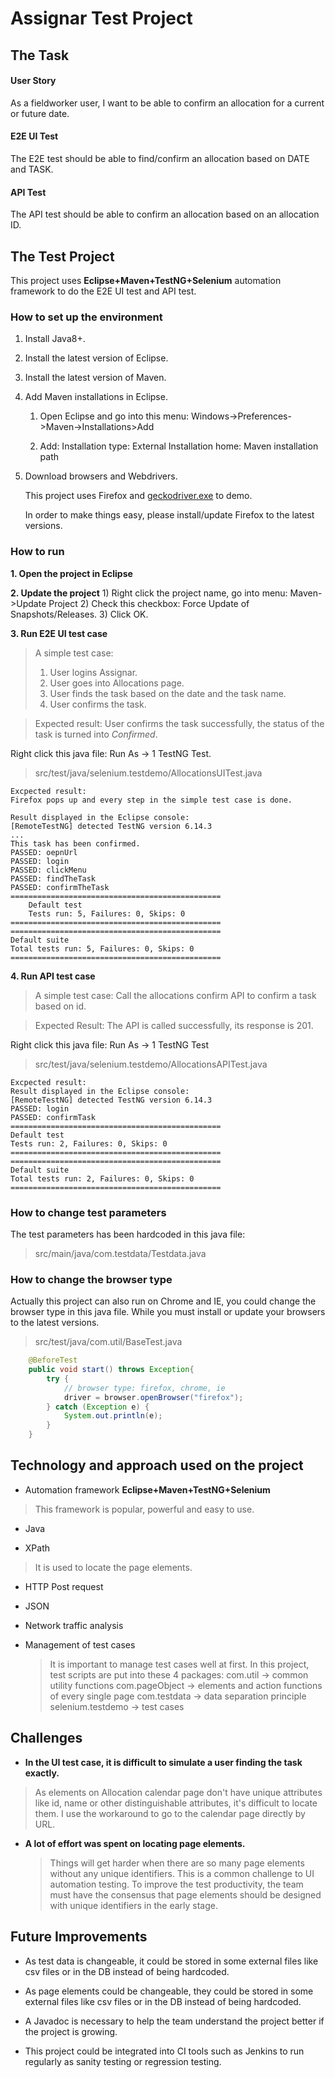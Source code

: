 # Assignar Test Project

## The Task
#### User Story

As a fieldworker user, I want to be able to confirm an allocation for a current or future date.

#### E2E UI Test

The E2E test should be able to find/confirm an allocation based on DATE and TASK.

#### API Test

The API test should be able to confirm an allocation based on an allocation ID.

## The Test Project
This project uses **Eclipse+Maven+TestNG+Selenium** automation framework to do the E2E UI test and API test.

### How to set up the environment

1. Install Java8+.

2. Install the latest version of Eclipse.
3. Install the latest version of Maven.

4. Add Maven installations in Eclipse.

   1) Open Eclipse and go into this menu:
   Windows->Preferences->Maven->Installations>Add

   2) Add:
   Installation type: External
   Installation home: Maven installation path

5. Download browsers and Webdrivers.

   This project uses Firefox and [geckodriver.exe](https://github.com/mozilla/geckodriver/releases/) to demo. 

   In order to make things easy, please install/update Firefox to the latest versions.

   

### How to run 
**1. Open the project in Eclipse**

**2. Update the project**
    1) Right click the project name, go into menu:
        Maven->Update Project
    2) Check this checkbox: Force Update of Snapshots/Releases.
    3) Click OK.

**3. Run E2E UI test case**

> A simple test case:
> 1. User logins Assignar.
> 2. User goes into Allocations page.
> 3. User finds the task based on the date and the task name.
> 4. User confirms the task. 

>Expected result:
>User confirms the task successfully, the status of the task is turned into *Confirmed*.



Right click this java file: Run As -> 1 TestNG Test.

>src/test/java/selenium.testdemo/AllocationsUITest.java

	Excpected result:
	Firefox pops up and every step in the simple test case is done.
	
	Result displayed in the Eclipse console:
	[RemoteTestNG] detected TestNG version 6.14.3
	...
	This task has been confirmed.
	PASSED: oepnUrl
	PASSED: login
	PASSED: clickMenu
	PASSED: findTheTask
	PASSED: confirmTheTask
	===============================================
		Default test
		Tests run: 5, Failures: 0, Skips: 0
	===============================================
	===============================================
	Default suite
	Total tests run: 5, Failures: 0, Skips: 0
	===============================================

**4. Run API test case**
> A simple test case:
> Call the allocations confirm API to confirm a task based on id.

>Expected Result:
>The API is called successfully, its response is 201.

Right click this java file: Run As -> 1 TestNG Test
>src/test/java/selenium.testdemo/AllocationsAPITest.java

	Excpected result:
	Result displayed in the Eclipse console:
	[RemoteTestNG] detected TestNG version 6.14.3
	PASSED: login
	PASSED: confirmTask
	===============================================
	Default test
	Tests run: 2, Failures: 0, Skips: 0
	===============================================
	===============================================
	Default suite
	Total tests run: 2, Failures: 0, Skips: 0
	===============================================

### How to change test parameters
The test parameters has been hardcoded in this java file:
> src/main/java/com.testdata/Testdata.java

### How to change the browser type
Actually this project can also run on Chrome and IE, you could change the browser type in this java file. While you must install or update your browsers to the latest versions.
> src/test/java/com.util/BaseTest.java

```java
    @BeforeTest
	public void start() throws Exception{
		try {
			// browser type: firefox, chrome, ie
			driver = browser.openBrowser("firefox");
		} catch (Exception e) {
			System.out.println(e);
		}
	}
```

## Technology and approach used on the project

 - Automation framework **Eclipse+Maven+TestNG+Selenium** 
 
 > This framework is popular, powerful and easy to use.
 
 - Java

 - XPath
 
 > It is used to locate the page elements.
 
- HTTP Post request

- JSON

- Network traffic analysis

- Management of test cases

  > It is important to manage test cases well at first. In this project, test scripts are put into these 4 packages:
  > com.util -> common utility functions
  > com.pageObject -> elements and action functions of every single page
  > com.testdata -> data separation principle
  > selenium.testdemo -> test cases

## Challenges

 - **In the UI test case, it is difficult to simulate a user finding the task exactly.**

  > As elements on Allocation calendar page don't have unique attributes like id, name or other distinguishable attributes, it's difficult to locate them.  I use the workaround to go to the calendar page directly by URL.

- **A lot of effort was spent on locating page elements.**

  > Things will get harder when there are so many page elements without any unique identifiers. This is a common challenge to UI automation testing. To improve the test productivity, the team must have the consensus that page elements should be designed with unique identifiers in the early stage.


## Future Improvements

- As test data is changeable, it could be stored in some external files like csv files or in the DB instead of being hardcoded.

- As page elements could be changeable, they could be stored in some external files like csv files or in the DB instead of being hardcoded.

- A Javadoc is necessary to help the team understand the project better if the project is growing.

- This project could be integrated into CI tools such as Jenkins to run regularly as sanity testing or regression testing.
